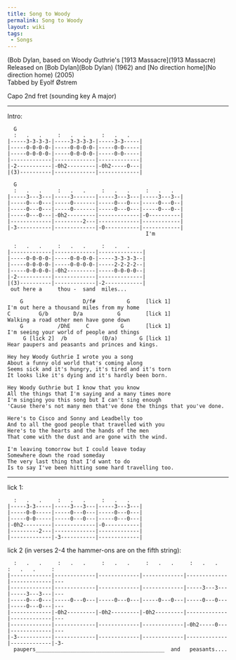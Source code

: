 ```yaml
---
title: Song to Woody
permalink: Song to Woody
layout: wiki
tags:
 - Songs
---
```


(Bob Dylan, based on Woody Guthrie's [1913
Massacre](1913 Massacre)  
Released on [Bob Dylan](Bob Dylan) (1962) and [No direction
home](No direction home) (2005)  
Tabbed by Eyolf Østrem

Capo 2nd fret (sounding key A major)

* * * * *

Intro:

      G
      :   .   .     :   .   .     :   .   .
    |-----3-3-3-3-|-----3-3-3-3-|-----3-3-----|
    |-----0-0-0-0-|-----0-0-0-0-|-----0-0-----|
    |-----0-0-0-0-|-----0-0-0-0-|-----0-0-----|
    |-------------|-------------|-------------|
    |-2-----------|-0h2---------|-0h2-----0---|
    |(3)----------|-------------|-------------|

      G
      :   .   .     :   .   .     :   .   .     :   .   .
    |-----3---3---|-----3-------|-----3---3---|-----3---3--|
    |-----0---0---|-----0-------|-----0---0---|-----0---0--|
    |-----0---0---|-----0-------|-----0---0---|-----0---0--|
    |-----0---0---|-0h2---------|-------------|-0----------|
    |-------------|---------2---|-------------|------------|
    |-3-----------|-------------|-0-----------|------------|
                                                I'm

      :   .   .     :   .   .     :   .   .
    |-------------|-------------|--------------|
    |-----0-0-0-0-|-----0-0-0-0-|-----3-3-3-3--|
    |-----0-0-0-0-|-----0-0-0-0-|-----2-2-2-2--|
    |-----0-0-0-0-|-0h2---------|-----0-0-0-0--|
    |-2-----------|-------------|--------------|
    |(3)----------|-------------|-2------------|
     out here a     thou -  sand  miles...

        G                   D/f#          G     [lick 1]
    I'm out here a thousand miles from my home
    C         G/b        D/a           G        [lick 1]
    Walking a road other men have gone down
        G           /DhE     C          G       [lick 1]
    I'm seeing your world of people and things
         G [lick 2]  /b           (D/a)       G [lick 1]
    Hear paupers and peasants and princes and kings.

    Hey hey Woody Guthrie I wrote you a song
    About a funny old world that's coming along
    Seems sick and it's hungry, it's tired and it's torn
    It looks like it's dying and it's hardly been born.

    Hey Woody Guthrie but I know that you know
    All the things that I'm saying and a many times more
    I'm singing you this song but I can't sing enough
    'Cause there's not many men that've done the things that you've done.

    Here's to Cisco and Sonny and Leadbelly too
    And to all the good people that travelled with you
    Here's to the hearts and the hands of the men
    That come with the dust and are gone with the wind.

    I'm leaving tomorrow but I could leave today
    Somewhere down the road someday
    The very last thing that I'd want to do
    Is to say I've been hitting some hard travelling too.

* * * * *

lick 1:

      :   .   .     :   .   .     :   .   .
    |-----3-3-----|-----3---3---|-----3---3---|
    |-----0-0-----|-----0---0---|-----0---0---|
    |-----0-0-----|-----0---0---|-----0---0---|
    |-0h2---------|-------------|-0-----------|
    |---------2---|-------------|-------------|
    |-------------|-3-----------|-------------|

lick 2 (in verses 2-4 the hammer-ons are on the fifth string):

      :   .   .     :   .   .     :   .   .     :   .   .     :   .   .     :   .   .     :
    |-------------|-------------|-------------|-------------|-------------|-------------|---
    |-------------|-------------|-------------|-------------|-----3---3---|-----3---3---|---
    |-----0---0---|-----0---0---|-----0---0---|-----0---0---|-----0---0---|-----0---0---|---
    |-------------|-0h2---------|-0h2---------|-0h2---------|-------------|-------------|---
    |-------------|-------------|-------------|-------------|-0h2-----0---|-------------|---
    |-3-----------|-------------|-------------|-------------|-------------|-------------|-3-
      paupers_________________________________________  and   peasants....
